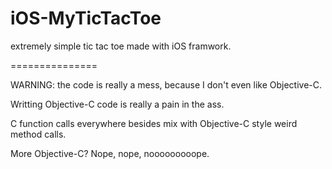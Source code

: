 iOS-MyTicTacToe
===============

extremely simple tic tac toe made with iOS framwork.

===============

WARNING: the code is really a mess, because I don't even like Objective-C.

Writting Objective-C code is really a pain in the ass. 

C function calls everywhere besides mix with Objective-C style weird method calls.

More Objective-C? Nope, nope, nooooooooope.
